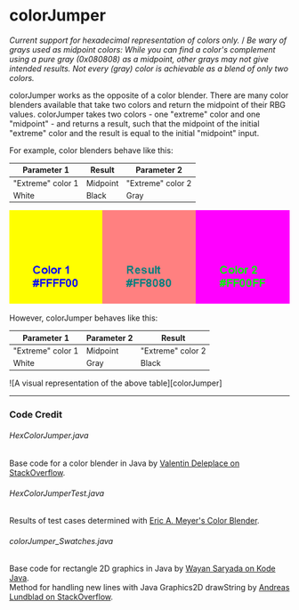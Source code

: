 # colorJumper

_Current support for hexadecimal representation of colors only._ /
_Be wary of grays used as midpoint colors: While you can find a color's complement using a pure gray (0x080808) as a midpoint, other grays may not give intended results. Not every (gray) color is achievable as a blend of only two colors._

colorJumper works as the opposite of a color blender. There are many color blenders available that take two colors and return the midpoint of their RBG values. colorJumper takes two colors - one "extreme" color and one "midpoint" - and returns a result, such that the midpoint of the initial "extreme" color and the result is equal to the initial "midpoint" input.

For example, color blenders behave like this:

Parameter 1 | Result | Parameter 2
----------- | ------ | -----------
"Extreme" color 1 | Midpoint | "Extreme" color 2
White | Black | Gray
![A visual representation of the above table][colorBlenders]

However, colorJumper behaves like this:

Parameter 1 | Parameter 2 | Result
----------- | ----------- | ------
"Extreme" color 1 | Midpoint | "Extreme" color 2
White | Gray | Black
![A visual representation of the above table][colorJumper]

---

### Code Credit

###### HexColorJumper.java
Base code for a color blender in Java by [Valentin Deleplace on StackOverflow].

###### HexColorJumperTest.java
Results of test cases determined with [Eric A. Meyer's Color Blender].

###### colorJumper_Swatches.java
Base code for rectangle 2D graphics in Java by [Wayan Saryada on Kode Java].\
Method for handling new lines with Java Graphics2D drawString by [Andreas Lundblad on StackOverflow].



[colorBlenders]: /README_images/colorBlenders.png
[colorBlenders]: /README_images/colorJumper.png

[Valentin Deleplace on StackOverflow]: https://stackoverflow.com/a/14482509
[Eric A. Meyer's Color Blender]: https://meyerweb.com/eric/tools/color-blend/
[Wayan Saryada on Kode Java]: https://kodejava.org/how-do-i-draw-a-rectangle-in-java-2d/
[Andreas Lundblad on StackOverflow]: https://stackoverflow.com/a/4413153